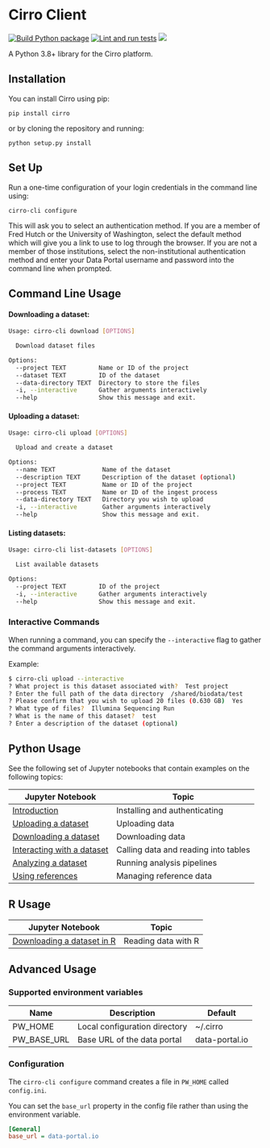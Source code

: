 # Cirro Client

[![Build Python package](https://github.com/FredHutch/Cirro-client/actions/workflows/package.yml/badge.svg)](https://github.com/FredHutch/Cirro-client/actions/workflows/package.yml)
[![Lint and run tests](https://github.com/FredHutch/Cirro-client/actions/workflows/lint.yml/badge.svg)](https://github.com/FredHutch/Cirro-client/actions/workflows/lint.yml)
![](https://img.shields.io/pypi/v/cirro.svg)

A Python 3.8+ library for the Cirro platform.

## Installation

You can install Cirro using pip:

`pip install cirro`

or by cloning the repository and running:

`python setup.py install`

## Set Up
Run a one-time configuration of your login credentials in the command line using:

`cirro-cli configure`

 This will ask you to select an authentication method. If you are a member of Fred Hutch or the University of Washington, select the default method which will give you a link to use to log through the browser. If you are not a member of those institutions, select the non-institutional authentication method and enter your Data Portal username and password into the command line when prompted.


## Command Line Usage

#### Downloading a dataset:
```bash
Usage: cirro-cli download [OPTIONS]

  Download dataset files

Options:
  --project TEXT         Name or ID of the project
  --dataset TEXT         ID of the dataset
  --data-directory TEXT  Directory to store the files
  -i, --interactive      Gather arguments interactively
  --help                 Show this message and exit.
```

#### Uploading a dataset:
```bash
Usage: cirro-cli upload [OPTIONS]

  Upload and create a dataset

Options:
  --name TEXT             Name of the dataset
  --description TEXT      Description of the dataset (optional)
  --project TEXT          Name or ID of the project
  --process TEXT          Name or ID of the ingest process
  --data-directory TEXT   Directory you wish to upload
  -i, --interactive       Gather arguments interactively
  --help                  Show this message and exit.
```

#### Listing datasets:
```bash
Usage: cirro-cli list-datasets [OPTIONS]

  List available datasets

Options:
  --project TEXT         ID of the project
  -i, --interactive      Gather arguments interactively
  --help                 Show this message and exit.
```

### Interactive Commands

When running a command, you can specify the `--interactive` flag to gather the command arguments interactively.

Example:

```bash
$ cirro-cli upload --interactive
? What project is this dataset associated with?  Test project
? Enter the full path of the data directory  /shared/biodata/test
? Please confirm that you wish to upload 20 files (0.630 GB)  Yes
? What type of files?  Illumina Sequencing Run
? What is the name of this dataset?  test
? Enter a description of the dataset (optional)
```

## Python Usage

See the following set of Jupyter notebooks that contain examples on the following topics:

| Jupyter Notebook                                                   | Topic                                |
|--------------------------------------------------------------------|--------------------------------------|
| [Introduction](samples/Getting_started.ipynb)                      | Installing and authenticating        |
| [Uploading a dataset](samples/Uploading_a_dataset.ipynb)           | Uploading data                       |
| [Downloading a dataset](samples/Downloading_a_dataset.ipynb)       | Downloading data                     |
| [Interacting with a dataset](samples/Interacting_with_files.ipynb) | Calling data and reading into tables |
| [Analyzing a dataset](samples/Analyzing_a_dataset.ipynb)           | Running analysis pipelines           |
| [Using references](samples/Using_references.ipynb)                 | Managing reference data              |

## R Usage

| Jupyter Notebook                                    | Topic               |
|-----------------------------------------------------|---------------------|
| [Downloading a dataset in R](samples/Using-R.ipynb) | Reading data with R |

## Advanced Usage

### Supported environment variables

| Name        | Description                   | Default         |
|-------------|-------------------------------|-----------------|
| PW_HOME     | Local configuration directory | ~/.cirro        |
| PW_BASE_URL | Base URL of the data portal   | data-portal.io  |

### Configuration

The `cirro-cli configure` command creates a file in `PW_HOME` called `config.ini`.

You can set the `base_url` property in the config file rather than using the environment variable. 

```ini
[General]
base_url = data-portal.io
```